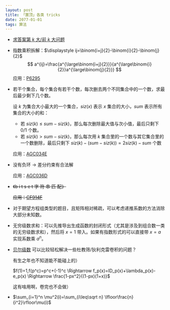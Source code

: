 ```yaml
---
layout: post
title: 「置顶」各类 tricks
date: 2077-01-01
tags: 算法
---
```


- [求答案第 $k$ 大/前 $k$ 大问题](https://apjifengc.github.io/2022/08/17/kthmax-trick.html)

- 指数乘积拆解：$\displaystyle ij=\binom{i+j}{2}-\binom{i}{2}-\binom{j}{2}$  
  $$
  a^{ij}=\frac{a^{\large\binom{i+j}{2}}}{a^{\large\binom{i}{2}}a^{\large\binom{j}{2}}}
  $$
  应用：[P6295](https://www.luogu.com.cn/problem/P6295)

- 若干个集合，每个集合有若干个数，每次删去两个不同集合中的一个数，求最后最少剩下几个数。  

  设 $k$ 为集合大小最大的一个集合，$siz(x)$ 表示 $x$ 集合的大小，$sum$ 表示所有集合的大小的和：

  - 若 $siz(k) \le sum - siz(k)$，那么每次删除最大值与次小值，最后只剩下 $0/1$ 个数。
  - 若 $siz(k) > sum - siz(k)$，那么每次用 $k$ 集合里的一个数与其它集合里的一个数删除，最后只剩下 $siz(k) - (sum - siz(k)) = 2siz(k) - sum$ 个数

  应用：[AGC034E](https://www.luogu.com.cn/problem/solution/AT4995)

- 没有负环 &rarr; 差分约束有合法解

  应用：[AGC036D](https://www.luogu.com.cn/problem/AT5147)

- ~~《b i t s e t 字 符 串 匹 配》~~

  ~~应用：[CF914F](https://www.luogu.com.cn/problem/CF914F)~~

- 对于期望方程组类型的题目，且矩阵相对稀疏，可以考虑递推系数的方法消除大部分未知数。

- 无穷级数求和：可以先推导出生成函数的封闭形式（尤其是涉及到组合数一类的无穷级数求和），然后将 $x=1$ 带入。如果有指数形式的可以直接带 $x=a$ 实现系数乘 $a^n$。

- [贝尔级数](https://www.luogu.com.cn/blog/command-block/du-jiao-shai) 可以比较轻松解决一些杜教筛/狄利克雷卷积的问题？

  有生之年也不知道能不能碰上的）

  $f(1)=1,f(p^c)=p^c+(-1)^c \Rightarrow f_p(x)=ID_p(x)+\lambda_p(x)-e_p(x) \Rightarrow \frac{1-px^2}{(1-px)(1+x)}$

  这有啥用啊，卷完也不会做）

- $\sum_{i=1}^n \mu^2(i)=\sum_{i\leq\sqrt n} \lfloor\frac{n}{i^2}\rfloor\mu(i)$
